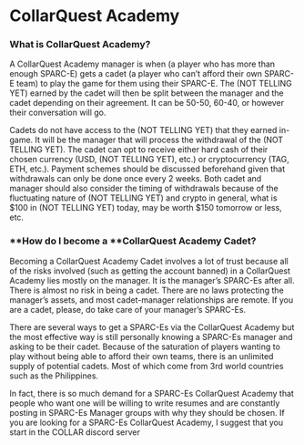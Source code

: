 # CollarQuest Academy

###

### What is CollarQuest Academy?

A CollarQuest Academy manager is when (a player who has more than enough SPARC-E) gets a cadet (a player who can’t afford their own SPARC-E team) to play the game for them using their SPARC-E. The (NOT TELLING YET) earned by the cadet will then be split between the manager and the cadet depending on their agreement. It can be 50-50, 60-40, or however their conversation will go.

Cadets do not have access to the (NOT TELLING YET) that they earned in-game. It will be the manager that will process the withdrawal of the (NOT TELLING YET). The cadet can opt to receive either hard cash of their chosen currency (USD, (NOT TELLING YET), etc.) or cryptocurrency (TAG, ETH, etc.). Payment schemes should be discussed beforehand given that withdrawals can only be done once every 2 weeks. Both cadet and manager should also consider the timing of withdrawals because of the fluctuating nature of (NOT TELLING YET) and crypto in general, what is $100 in (NOT TELLING YET) today, may be worth $150 tomorrow or less, etc.

### **How do I become a **CollarQuest Academy **Cadet?**

Becoming a CollarQuest Academy Cadet involves a lot of trust because all of the risks involved (such as getting the account banned) in a CollarQuest Academy lies mostly on the manager. It is the manager’s SPARC-Es after all. There is almost no risk in being a cadet. There are no laws protecting the manager’s assets, and most cadet-manager relationships are remote. If you are a cadet, please, do take care of your manager’s SPARC-Es.

There are several ways to get a SPARC-Es via the CollarQuest Academy but the most effective way is still personally knowing a SPARC-Es manager and asking to be their cadet. Because of the saturation of players wanting to play without being able to afford their own teams, there is an unlimited supply of potential cadets. Most of which come from 3rd world countries such as the Philippines.

In fact, there is so much demand for a SPARC-Es CollarQuest Academy that people who want one will be willing to write resumes and are constantly posting in SPARC-Es Manager groups with why they should be chosen. If you are looking for a SPARC-Es CollarQuest Academy, I suggest that you start in the COLLAR discord server
